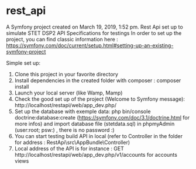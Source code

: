 rest_api
========

A Symfony project created on March 19, 2019, 1:52 pm.
Rest Api set up to simulate STET DSP2 API Specifications for testings
In order to set up the project, you can find classic information here : https://symfony.com/doc/current/setup.html#setting-up-an-existing-symfony-project

Simple set up: 
1. Clone this project in your favorite directory
2. Install dependencies in the created folder with composer : composer install
3. Launch your local server (like Wamp, Mamp)
4. Check the good set up of the project (Welcome to Symfony message): http://localhost/restapi/web/app_dev.php/
5. Set up the database with exemple data: php bin/console doctrine:database:create (https://symfony.com/doc/3.1/doctrine.html for more infos) and import database file (stetdata.sql) in phpmyAdmin (user:root; psw:) , there is no password :)
6. You can start testing build API in local (refer to Controller in the folder for address : RestApi\src\AppBundle\Controller)
7. Local address of the API is for instance : GET http://localhost/restapi/web/app_dev.php/v1/accounts for accounts views

